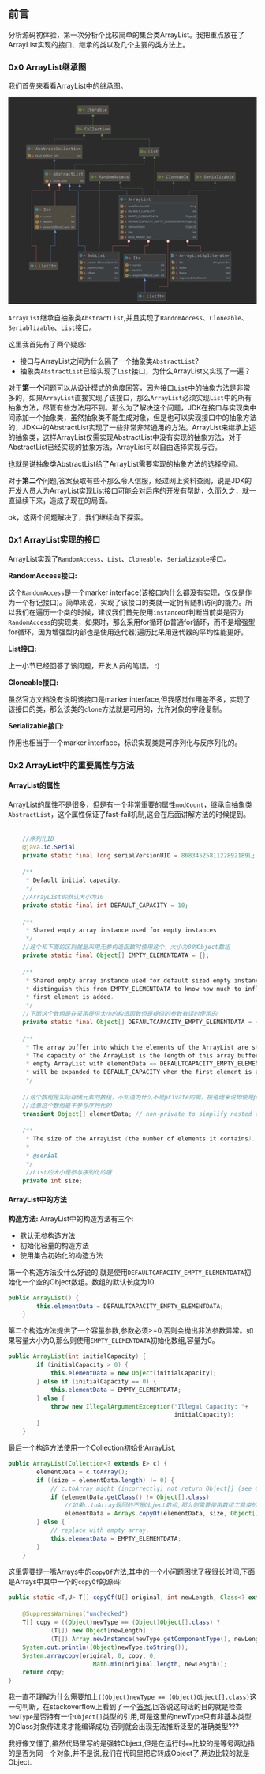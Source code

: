 ## 前言

分析源码初体验，第一次分析个比较简单的集合类ArrayList。我把重点放在了ArrayList实现的接口、继承的类以及几个主要的类方法上。

### 0x0 ArrayList继承图

我们首先来看看ArrayList中的继承图。

![ArrayList继承图](images/arrayList-hierarchy.png)

`ArrayList`继承自抽象类`AbstractList`,并且实现了`RandomAccess`、`Cloneable`、`Seriablizable`、`List`接口。

这里我首先有了两个疑惑:

- 接口与ArrayList之间为什么隔了一个抽象类`AbstractList`?
- 抽象类`AbstractList`已经实现了`List`接口，为什么ArrayList又实现了一遍？

对于**第一个**问题可以从设计模式的角度回答，因为接口`List`中的抽象方法是非常多的，如果`ArrayList`直接实现了该接口，那么`ArrayList`必须实现`List`中的所有抽象方法，尽管有些方法用不到。那么为了解决这个问题，JDK在接口与实现类中间添加一个抽象类，虽然抽象类不能生成对象，但是也可以实现接口中的抽象方法的，JDK中的AbstractList实现了一些非常非常通用的方法。ArrayList来继承上述的抽象类，这样ArrayList仅需实现AbstractList中没有实现的抽象方法，对于AbstractList已经实现的抽象方法，ArrayList可以自由选择实现与否。

也就是说抽象类AbstractList给了ArrayList需要实现的抽象方法的选择空间。

对于**第二个**问题,答案获取有些不那么令人信服，经过网上资料查阅，说是JDK的开发人员人为ArrayList实现List接口可能会对后序的开发有帮助，久而久之，就一直延续下来，造成了现在的局面。

ok，这两个问题解决了，我们继续向下探索。

### 0x1 ArrayList实现的接口

ArrayList实现了`RandomAccess`、`List`、`Cloneable`、`Serializable`接口。

**RandomAccess接口:**

这个`RandomAccess`是一个marker interface(该接口内什么都没有实现，仅仅是作为一个标记接口)。简单来说，实现了该接口的类就一定拥有随机访问的能力。所以我们在遍历一个类的时候，建议我们首先使用`instanceOf`判断当前类是否为`RandomAccess`的实现类，如果时，那么采用for循环(p普通for循环，而不是增强型for循环，因为增强型内部也是使用迭代器)遍历比采用迭代器的平均性能更好。

**List接口:**

上一小节已经回答了该问题，开发人员的笔误。 :)

**Cloneable接口:**

虽然官方文档没有说明该接口是marker interface,但我感觉作用差不多，实现了该接口的类，那么该类的`clone`方法就是可用的，允许对象的字段复制。

**Serializable接口:**

作用也相当于一个marker interface，标识实现类是可序列化与反序列化的。

### 0x2 ArrayList中的重要属性与方法

#### ArrayList的属性

ArrayList的属性不是很多，但是有一个非常重要的属性`modCount`，继承自抽象类`AbstractList`，这个属性保证了fast-fail机制,这会在后面讲解方法的时候提到。

``` java

    //序列化ID
    @java.io.Serial
    private static final long serialVersionUID = 8683452581122892189L;

    /**
     * Default initial capacity.
     */
    //ArrayList的默认大小为10
    private static final int DEFAULT_CAPACITY = 10;

    /**
     * Shared empty array instance used for empty instances.
     */
    //这个和下面的区别就是采用无参构造函数时使用这个，大小为0的Object数组
    private static final Object[] EMPTY_ELEMENTDATA = {};

    /**
     * Shared empty array instance used for default sized empty instances. We
     * distinguish this from EMPTY_ELEMENTDATA to know how much to inflate when
     * first element is added.
     */
    //下面这个数组是在采用提供大小的构造函数但是提供的参数有误时使用的
    private static final Object[] DEFAULTCAPACITY_EMPTY_ELEMENTDATA = {};

    /**
     * The array buffer into which the elements of the ArrayList are stored.
     * The capacity of the ArrayList is the length of this array buffer. Any
     * empty ArrayList with elementData == DEFAULTCAPACITY_EMPTY_ELEMENTDATA
     * will be expanded to DEFAULT_CAPACITY when the first element is added.
     */

    //这个数组是实际存储元素的数组，不知道为什么不是private的啊，按道理来说即使是private也不影响内部类访问啊。
    //注意这个数组是不参与序列化的
    transient Object[] elementData; // non-private to simplify nested class access

    /**
     * The size of the ArrayList (the number of elements it contains).
     *
     * @serial
     */
     //List的大小是参与序列化的哦
    private int size;
```

#### ArrayList中的方法

**构造方法:**
ArrayList中的构造方法有三个:

- 默认无参构造方法
- 初始化容量的构造方法
- 使用集合初始化的构造方法

第一个构造方法没什么好说的,就是使用`DEFAULTCAPACITY_EMPTY_ELEMENTDATA`初始化一个空的Object数组。数组的默认长度为10.

``` java
public ArrayList() {
        this.elementData = DEFAULTCAPACITY_EMPTY_ELEMENTDATA;
    }
```

第二个构造方法提供了一个容量参数,参数必须>=0,否则会抛出非法参数异常。如果容量大小为0,那么则使用`EMPTY_ELEMENTDATA`初始化数组,容量为0。

``` java
public ArrayList(int initialCapacity) {
        if (initialCapacity > 0) {
            this.elementData = new Object[initialCapacity];
        } else if (initialCapacity == 0) {
            this.elementData = EMPTY_ELEMENTDATA;
        } else {
            throw new IllegalArgumentException("Illegal Capacity: "+
                                               initialCapacity);
        }
    }
```

最后一个构造方法使用一个Collection初始化ArrayList,

``` java
public ArrayList(Collection<? extends E> c) {
        elementData = c.toArray();
        if ((size = elementData.length) != 0) {
            // c.toArray might (incorrectly) not return Object[] (see 6260652)
            if (elementData.getClass() != Object[].class)
                //如果c.toArray返回的不是Object数组,那么则需要使用数组工具类的copy方法一个一个复制元素
                elementData = Arrays.copyOf(elementData, size, Object[].class);
        } else {
            // replace with empty array.
            this.elementData = EMPTY_ELEMENTDATA;
        }
    }
```

这里需要提一嘴Arrays中的`copyOf`方法,其中的一个小问题困扰了我很长时间,下面是Arrays中其中一个的`copyOf`的源码:

``` java
public static <T,U> T[] copyOf(U[] original, int newLength, Class<? extends T[]> newType) {

    @SuppressWarnings("unchecked")
    T[] copy = ((Object)newType == (Object)Object[].class) ?
            (T[]) new Object[newLength] :
            (T[]) Array.newInstance(newType.getComponentType(), newLength);
    System.out.println((Object)newType.toString());
    System.arraycopy(original, 0, copy, 0,
                        Math.min(original.length, newLength));
    return copy;
}
```

我一直不理解为什么需要加上`((Object)newType == (Object)Object[].class)`这一句判断，在stackoverflow上看到了一个[答案](https://stackoverflow.com/questions/29494800/do-not-understand-the-source-code-of-arrays-copyof),回答说这句话的目的就是检查`newType`是否持有一个`Object[]`类型的引用,可是这里的newType只有非基本类型的Class对象传进来才能编译成功,否则就会出现无法推断泛型的准确类型???

我好像又懂了,虽然代码里写的是强转Object,但是在运行时`==`比较的是等号两边指的是否为同一个对象,并不是说,我们在代码里把它转成Object了,两边比较的就是Object.